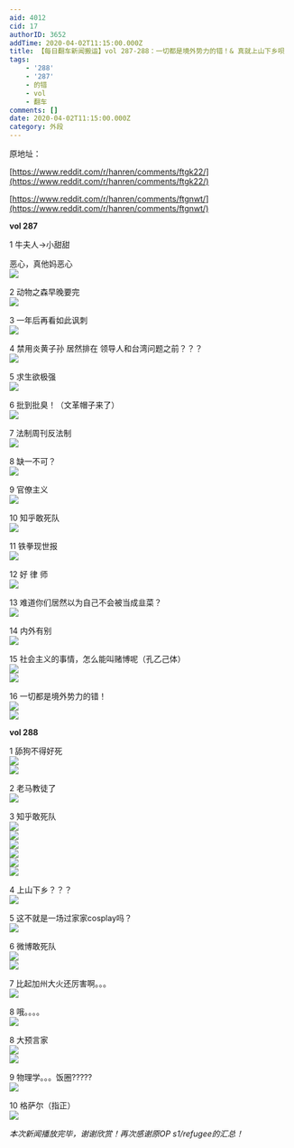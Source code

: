 ```yaml
---
aid: 4012
cid: 17
authorID: 3652
addTime: 2020-04-02T11:15:00.000Z
title: 【每日翻车新闻搬运】vol 287-288：一切都是境外势力的错！& 真就上山下乡呗
tags:
    - '288'
    - '287'
    - 的错
    - vol
    - 翻车
comments: []
date: 2020-04-02T11:15:00.000Z
category: 外段
---
```


原地址：

[https://www.reddit.com/r/hanren/comments/ftgk22/](https://www.reddit.com/r/hanren/comments/ftgk22/)

[https://www.reddit.com/r/hanren/comments/ftgnwt/](https://www.reddit.com/r/hanren/comments/ftgnwt/)

**vol 287**

1 牛夫人→小甜甜

恶心，真他妈恶心  
![](https://images.weserv.nl/?url=https%3A%2F%2Fpreview.redd.it%2F7vh0bny98cq41.jpg%3Fwidth%3D960%26format%3Dpjpg%26auto%3Dwebp%26s%3Db51b67d9310c8de528613cbadbe45b9105030e85)

2 动物之森早晚要完  
![](https://images.weserv.nl/?url=https%3A%2F%2Fpreview.redd.it%2Fkpoioqy98cq41.jpg%3Fwidth%3D1004%26format%3Dpjpg%26auto%3Dwebp%26s%3Da5c055378889595d8b284d08683f08d0609387fd)

3 一年后再看如此讽刺  
![](https://images.weserv.nl/?url=https%3A%2F%2Fpreview.redd.it%2F5wz3kvy98cq41.jpg%3Fwidth%3D1103%26format%3Dpjpg%26auto%3Dwebp%26s%3Dfef96f1ff8b4c47fceac55b5571d83a714d9830a)

4 禁用炎黄子孙 居然排在 领导人和台湾问题之前？？？  
![](https://images.weserv.nl/?url=https%3A%2F%2Fpreview.redd.it%2Fb3n9sb1a8cq41.jpg%3Fwidth%3D2825%26format%3Dpjpg%26auto%3Dwebp%26s%3D0409b65bfaeaebe9d0b276c812beab588ec238b3)

5 求生欲极强  
![](https://images.weserv.nl/?url=https%3A%2F%2Fpreview.redd.it%2F9sbnni0a8cq41.jpg%3Fwidth%3D680%26format%3Dpjpg%26auto%3Dwebp%26s%3D94fe5469ce353ec5be609c93318c66875b438b9d)

6 批到批臭！（文革帽子来了）  
![](https://images.weserv.nl/?url=https%3A%2F%2Fpreview.redd.it%2Ff7jdg9z98cq41.png%3Fwidth%3D664%26format%3Dpng%26auto%3Dwebp%26s%3D8ed34f3d2576d4020c80e6242cdf346e1f3d3c0d)

7 法制周刊反法制  
![](https://images.weserv.nl/?url=https%3A%2F%2Fpreview.redd.it%2F99noldz98cq41.jpg%3Fwidth%3D607%26format%3Dpjpg%26auto%3Dwebp%26s%3Ddb992e077eeb987090137c84387febeb92774913)

8 缺一不可？  
![](https://images.weserv.nl/?url=https%3A%2F%2Fpreview.redd.it%2Fjutlyuy98cq41.jpg%3Fwidth%3D960%26format%3Dpjpg%26auto%3Dwebp%26s%3D5e4d2a7f4314f479360c748bc12dce800630e8d0)

9 官僚主义  
![](https://images.weserv.nl/?url=https%3A%2F%2Fpreview.redd.it%2Fhyr8oe0a8cq41.jpg%3Fwidth%3D1080%26format%3Dpjpg%26auto%3Dwebp%26s%3D36a410dc0fc3fdaf32d1db8c0b96435bc24960cb)

10 知乎敢死队  
![](https://images.weserv.nl/?url=https%3A%2F%2Fpreview.redd.it%2Fz9hm9l0a8cq41.jpg%3Fwidth%3D429%26format%3Dpjpg%26auto%3Dwebp%26s%3D87dc2bad19a02883cfd5f2ddb8cbb48202fcd6c7)

11 铁拳现世报  
![](https://images.weserv.nl/?url=https%3A%2F%2Fpreview.redd.it%2Fov4nd3z98cq41.jpg%3Fwidth%3D690%26format%3Dpjpg%26auto%3Dwebp%26s%3D22f46b4d22d99087e7a436892fc2def6a176552d)

12 好 律 师  
![](https://images.weserv.nl/?url=https%3A%2F%2Fpreview.redd.it%2Fsy2l8k0a8cq41.jpg%3Fwidth%3D1080%26format%3Dpjpg%26auto%3Dwebp%26s%3D757eed59e1c726ff3ebdbc8d199adfcde69810b9)

13 难道你们居然以为自己不会被当成韭菜？  
![](https://images.weserv.nl/?url=https%3A%2F%2Fpreview.redd.it%2Flu00xi0a8cq41.jpg%3Fwidth%3D573%26format%3Dpjpg%26auto%3Dwebp%26s%3D616c2b2564753bed861bf6256d1a62484ae381ea)

14 内外有别  
![](https://images.weserv.nl/?url=https%3A%2F%2Fpreview.redd.it%2Fueboqw0a8cq41.jpg%3Fwidth%3D1620%26format%3Dpjpg%26auto%3Dwebp%26s%3D5f6a6d9fbf1270412e4b7619a774715a7650e5aa)

15 社会主义的事情，怎么能叫赌博呢（孔乙己体）  
![](https://images.weserv.nl/?url=https%3A%2F%2Fpreview.redd.it%2Fffqfdgz98cq41.jpg%3Fwidth%3D666%26format%3Dpjpg%26auto%3Dwebp%26s%3D67a4823417055af94194850b6975ecd908ee12cc)  
![](https://images.weserv.nl/?url=https%3A%2F%2Fpreview.redd.it%2Fp4uvii0a8cq41.jpg%3Fwidth%3D706%26format%3Dpjpg%26auto%3Dwebp%26s%3D5e368b7d045c597a5c96f675c9f5c0c63a013ee9)

16 一切都是境外势力的错！  
![](https://images.weserv.nl/?url=https%3A%2F%2Fpreview.redd.it%2Fgxcw401a8cq41.jpg%3Fwidth%3D1080%26format%3Dpjpg%26auto%3Dwebp%26s%3D4401b9cebef636a2ab9ac81a1d0f269baae93884)  
![](https://images.weserv.nl/?url=https%3A%2F%2Fpreview.redd.it%2Fw2nqrl0a8cq41.jpg%3Fwidth%3D1080%26format%3Dpjpg%26auto%3Dwebp%26s%3D0eb409263b6b54a7f5610c2665a54ef14ed72f91)

**vol 288**

1 舔狗不得好死  
![](https://images.weserv.nl/?url=https%3A%2F%2Fpreview.redd.it%2Fx6wir6v0bcq41.jpg%3Fwidth%3D1016%26format%3Dpjpg%26auto%3Dwebp%26s%3Da42a2893035bcb3a46ce486dd72534609646fff6)  
![](https://images.weserv.nl/?url=https%3A%2F%2Fpreview.redd.it%2F9u67riv0bcq41.jpg%3Fwidth%3D1016%26format%3Dpjpg%26auto%3Dwebp%26s%3D0db98e4a43f2abc6033cdfddb25f26e4ae211a41)

2 老马教徒了  
![](https://images.weserv.nl/?url=https%3A%2F%2Fpreview.redd.it%2F48ac4qw0bcq41.jpg%3Fwidth%3D1080%26format%3Dpjpg%26auto%3Dwebp%26s%3Da7b5b9bb0aef605f8652698e16441b5bcc1b50f6)

3 知乎敢死队  
![](https://images.weserv.nl/?url=https%3A%2F%2Fpreview.redd.it%2Fpe94arv0bcq41.jpg%3Fwidth%3D1445%26format%3Dpjpg%26auto%3Dwebp%26s%3D6033904fdf42b96dac3607451cca312a0660c2ce)  
![](https://images.weserv.nl/?url=https%3A%2F%2Fpreview.redd.it%2Fm1got5v0bcq41.jpg%3Fwidth%3D794%26format%3Dpjpg%26auto%3Dwebp%26s%3D7b0096d969942765e8a77963f341c53b4ce1b205)  
![](https://images.weserv.nl/?url=https%3A%2F%2Fpreview.redd.it%2Fzbc5orv0bcq41.jpg%3Fwidth%3D895%26format%3Dpjpg%26auto%3Dwebp%26s%3D14a5fb60b6392a5e5fabff0a3dbb64d05b0cd77f)  
![](https://images.weserv.nl/?url=https%3A%2F%2Fpreview.redd.it%2Fudi8y5v0bcq41.jpg%3Fwidth%3D711%26format%3Dpjpg%26auto%3Dwebp%26s%3Da0a18a738be0632a0fff539b9298d58fb624ec0d)  
![](https://images.weserv.nl/?url=https%3A%2F%2Fpreview.redd.it%2Ff75jm7v0bcq41.jpg%3Fwidth%3D545%26format%3Dpjpg%26auto%3Dwebp%26s%3D35c75bd4f907af3c7fd9735602421a386ccdbea9)  
![](https://images.weserv.nl/?url=https%3A%2F%2Fpreview.redd.it%2F7j8827v0bcq41.jpg%3Fwidth%3D580%26format%3Dpjpg%26auto%3Dwebp%26s%3D6ff1147f900e3c533b5a71beecb810b0dfcac260)

4 上山下乡？？？  
![](https://images.weserv.nl/?url=https%3A%2F%2Fpreview.redd.it%2Fvdccvvv0bcq41.jpg%3Fwidth%3D826%26format%3Dpjpg%26auto%3Dwebp%26s%3Dde7a80035315c5d0387238b7960123f041115c7d)

5 这不就是一场过家家cosplay吗？  
![](https://images.weserv.nl/?url=https%3A%2F%2Fpreview.redd.it%2Fggrp2vv0bcq41.jpg%3Fwidth%3D751%26format%3Dpjpg%26auto%3Dwebp%26s%3D56de3b20b69ee6e9fda4905ee279a16985029625)

6 微博敢死队  
![](https://images.weserv.nl/?url=https%3A%2F%2Fpreview.redd.it%2Febr5huv0bcq41.jpg%3Fwidth%3D745%26format%3Dpjpg%26auto%3Dwebp%26s%3D4099d325346074e8dcb5433ee18a4d73422fde59)  
![](https://images.weserv.nl/?url=https%3A%2F%2Fpreview.redd.it%2Fuv1951y0bcq41.jpg%3Fwidth%3D540%26format%3Dpjpg%26auto%3Dwebp%26s%3D3fd18fc5219f138dc1bc218f1738c201bcf34de8)

7 比起加州大火还厉害啊。。。  
![](https://images.weserv.nl/?url=https%3A%2F%2Fpreview.redd.it%2Fa9stanw0bcq41.jpg%3Fwidth%3D787%26format%3Dpjpg%26auto%3Dwebp%26s%3D30bde12a979e43309fb3d5d8b10ecaec2ee04b2f)

8 哦。。。。  
![](https://images.weserv.nl/?url=https%3A%2F%2Fpreview.redd.it%2Frcrniev0bcq41.png%3Fwidth%3D436%26format%3Dpng%26auto%3Dwebp%26s%3Dda093a43219c4c0d0fdde7f1e0aa4de670e407bb)

8 大预言家  
![](https://images.weserv.nl/?url=https%3A%2F%2Fpreview.redd.it%2Fhsq0ggv0bcq41.jpg%3Fwidth%3D697%26format%3Dpjpg%26auto%3Dwebp%26s%3Dd84e558f21d8f0c1b24cd92def947c87339a38f1)  
![](https://images.weserv.nl/?url=https%3A%2F%2Fpreview.redd.it%2Flm3pycv0bcq41.jpg%3Fwidth%3D694%26format%3Dpjpg%26auto%3Dwebp%26s%3Ded1e0197d6fdd3be15ea1967944c47d65fdb4aab)

9 物理学。。。饭圈?????  
![](https://images.weserv.nl/?url=https%3A%2F%2Fpreview.redd.it%2F4dka07v0bcq41.jpg%3Fwidth%3D899%26format%3Dpjpg%26auto%3Dwebp%26s%3D5f3afce26c487db800b41ce253955544eeac1517)

10 格萨尔（指正）  
![](https://images.weserv.nl/?url=https%3A%2F%2Fpreview.redd.it%2F7ygaxgy0bcq41.jpg%3Fwidth%3D1290%26format%3Dpjpg%26auto%3Dwebp%26s%3D18afac50f6c4107962aa782aab9a259c860376ab)

_本次新闻播放完毕，谢谢欣赏！再次感谢原OP s1/refugee的汇总！_
